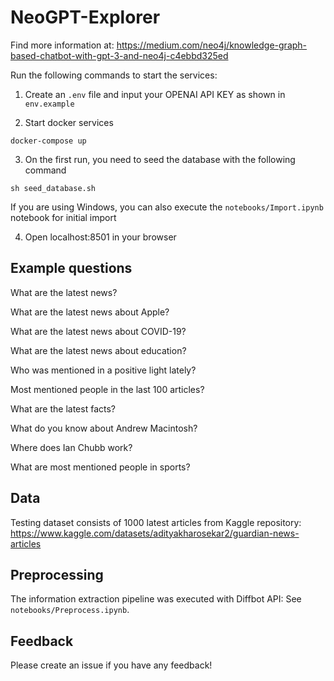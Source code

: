 # NeoGPT-Explorer

Find more information at: https://medium.com/neo4j/knowledge-graph-based-chatbot-with-gpt-3-and-neo4j-c4ebbd325ed

Run the following commands to start the services:


1. Create an `.env` file and input your OPENAI API KEY as shown in `env.example`

2. Start docker services

```
docker-compose up
```

3. On the first run, you need to seed the database with the following command

```
sh seed_database.sh
```

If you are using Windows, you can also execute the `notebooks/Import.ipynb` notebook for initial import

4. Open localhost:8501 in your browser

## Example questions

What are the latest news?

What are the latest news about Apple?

What are the latest news about COVID-19?

What are the latest news about education?

Who was mentioned in a positive light lately?

Most mentioned people in the last 100 articles?

What are the latest facts?

What do you know about Andrew Macintosh?

Where does Ian Chubb work?

What are most mentioned people in sports?

## Data 

Testing dataset consists of 1000 latest articles from Kaggle repository: https://www.kaggle.com/datasets/adityakharosekar2/guardian-news-articles

## Preprocessing

The information extraction pipeline was executed with Diffbot API: See `notebooks/Preprocess.ipynb`.

## Feedback

Please create an issue if you have any feedback!

